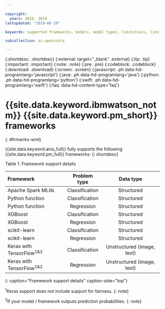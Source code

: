 ```yaml
---

copyright:
  years: 2018, 2019
lastupdated: "2019-06-28"

keywords: supported frameworks, models, model types, limitations, limits

subcollection: ai-openscale

---
```


{:shortdesc: .shortdesc}
{:external: target="_blank" .external}
{:tip: .tip}
{:important: .important}
{:note: .note}
{:pre: .pre}
{:codeblock: .codeblock}
{:download: .download}
{:screen: .screen}
{:javascript: .ph data-hd-programlang='javascript'}
{:java: .ph data-hd-programlang='java'}
{:python: .ph data-hd-programlang='python'}
{:swift: .ph data-hd-programlang='swift'}
{:faq: data-hd-content-type='faq'}

# {{site.data.keyword.ibmwatson_notm}} {{site.data.keyword.pm_short}} frameworks
{: #frmwrks-wml}

{{site.data.keyword.aios_full}} fully supports the following {{site.data.keyword.pm_full}} frameworks: 
{: shortdesc}

Table 1. Framework support details

| Framework | Problem type | Data type |
|:---|:---:|:---:|
| Apache Spark MLlib | Classification | Structured |
| Python function | Classification | Structured |
| Python function | Regression | Structured |
| XGBoost | Classification | Structured |
| XGBoost | Regression | Structured |
| scikit-learn | Classification | Structured |
| scikit-learn | Regression | Structured |
| Keras with TensorFlow<sup>1</sup><sup>&</sup><sup>2</sup> | Classification | Unstructured (image, text) |
| Keras with TensorFlow<sup>1</sup><sup>&</sup><sup>2</sup> | Regression | Unstructured (image, text) |
{: caption="Framework support details" caption-side="top"}

<sup>1</sup>Keras support does not include support for fairness.
{: note}

<sup>2</sup>If your model / framework outputs prediction probabilities.
{: note}



